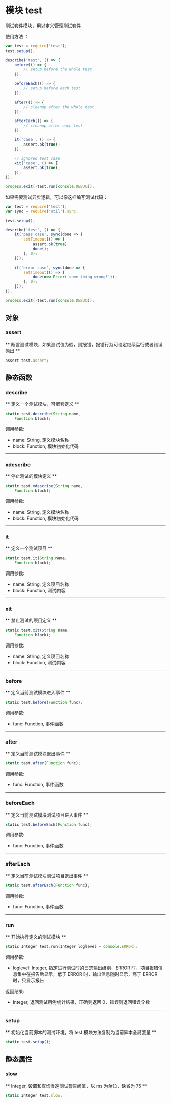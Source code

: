 # 模块 test
测试套件模块，用以定义管理测试套件

使用方法 ：

```JavaScript
var test = require('test');
test.setup();

describe('test', () => {
    before(() => {
        // setup before the whole test
    });

    beforeEach(() => {
        // setup before each test
    });

    after(() => {
        // cleanup after the whole test
    });

    afterEach(() => {
        // cleanup after each test
    });

    it('case', () => {
        assert.ok(true);
    });

    // ignored test case
    xit('case', () => {
        assert.ok(true);
    });
});

process.exit(-test.run(console.DEBUG));
```

如果需要测试异步逻辑，可以像这样编写测试代码：

```JavaScript
var test = require('test');
var sync = require('util').sync;

test.setup();

describe('test', () => {
    it('pass case', sync(done => {
        setTimeout(() => {
            assert.ok(true);
            done();
        }, 0);
    }));

    it('error case', sync(done => {
        setTimeout(() => {
            done(new Error('some thing wrong!'));
        }, 0);
    }));
});

process.exit(-test.run(console.DEBUG));
```

## 对象
        
### assert
** 断言测试模块，如果测试值为假，则报错，报错行为可设定继续运行或者错误抛出 **

```JavaScript
assert test.assert;
```

## 静态函数
        
### describe
** 定义一个测试模块，可嵌套定义 **

```JavaScript
static test.describe(String name,
    Function block);
```

调用参数:
* name: String, 定义模块名称
* block: Function, 模块初始化代码

--------------------------
### xdescribe
** 停止测试的模块定义 **

```JavaScript
static test.xdescribe(String name,
    Function block);
```

调用参数:
* name: String, 定义模块名称
* block: Function, 模块初始化代码

--------------------------
### it
** 定义一个测试项目 **

```JavaScript
static test.it(String name,
    Function block);
```

调用参数:
* name: String, 定义项目名称
* block: Function, 测试内容

--------------------------
### xit
** 禁止测试的项目定义 **

```JavaScript
static test.xit(String name,
    Function block);
```

调用参数:
* name: String, 定义项目名称
* block: Function, 测试内容

--------------------------
### before
** 定义当前测试模块进入事件 **

```JavaScript
static test.before(Function func);
```

调用参数:
* func: Function, 事件函数

--------------------------
### after
** 定义当前测试模块退出事件 **

```JavaScript
static test.after(Function func);
```

调用参数:
* func: Function, 事件函数

--------------------------
### beforeEach
** 定义当前测试模块测试项目进入事件 **

```JavaScript
static test.beforeEach(Function func);
```

调用参数:
* func: Function, 事件函数

--------------------------
### afterEach
** 定义当前测试模块测试项目退出事件 **

```JavaScript
static test.afterEach(Function func);
```

调用参数:
* func: Function, 事件函数

--------------------------
### run
** 开始执行定义的测试模块 **

```JavaScript
static Integer test.run(Integer loglevel = console.ERROR);
```

调用参数:
* loglevel: Integer, 指定进行测试时的日志输出级别，ERROR 时，项目报错信息集中在报告后显示，低于 ERROR 时，输出信息随时显示，高于 ERROR 时，只显示报告

返回结果:
* Integer, 返回测试用例统计结果，正确则返回 0，错误则返回错误个数

--------------------------
### setup
** 初始化当前脚本的测试环境，将 test 模块方法复制为当前脚本全局变量 **

```JavaScript
static test.setup();
```

## 静态属性
        
### slow
** Integer, 设置和查询慢速测试警告阀值，以 ms 为单位，缺省为 75 **

```JavaScript
static Integer test.slow;
```

